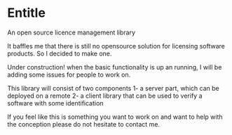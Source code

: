 # Entitle
An open source licence management library

It baffles me that there is still no opensource solution for licensing software products. So I decided to make one.

Under construction! when the basic functionality is up an running, I will be adding some issues for people to work on.

This library will consist of two components
 1- a server part, which can be deployed on a remote
 2- a client library that can be used to verify a software with some identification
 
If you feel like this is something you want to work on and want to help with the conception please do not hesitate to contact me.
